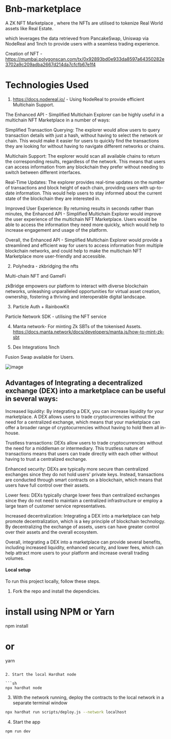 # Bnb-marketplace

 A ZK NFT Marketplace , where the NFTs are utilised  to tokenize Real World assets like Real Estate.
 
which leverages the data retrieved from PancakeSwap, Uniswap via  NodeReal and 1inch to provide users with a seamless trading experience.

Creation of NFT - https://mumbai.polygonscan.com/tx/0x92893bd0e933da8597a64350282e3702a9c209adba2667d214da7cfcfb67e1f4

# Technologies Used

1. https://docs.nodereal.io/ - Using NodeReal to provide efficient Multichain Support.

The Enhanced API - Simplified Multichain Explorer can be highly useful in a multichain NFT Marketplace in a number of ways:

Simplified Transaction Querying: The explorer would allow users to query transaction details with just a hash, without having to select the network or chain. This would make it easier for users to quickly find the transactions they are looking for without having to navigate different networks or chains.

Multichain Support: The explorer would scan all available chains to return the corresponding results, regardless of the network. This means that users can access information from any blockchain they prefer without needing to switch between different interfaces.

Real-Time Updates: The explorer provides real-time updates on the number of transactions and block height of each chain, providing users with up-to-date information. This would help users to stay informed about the current state of the blockchain they are interested in.

Improved User Experience: By returning results in seconds rather than minutes, the Enhanced API - Simplified Multichain Explorer would improve the user experience of the multichain NFT Marketplace. Users would be able to access the information they need more quickly, which would help to increase engagement and usage of the platform.

Overall, the Enhanced API - Simplified Multichain Explorer would provide a streamlined and efficient way for users to access information from multiple blockchain networks, and could help to make the multichain NFT Marketplace more user-friendly and accessible.

2. Polyhedra - zkbridging the nfts

Multi-chain NFT and GameFi

zkBridge empowers our platform to interact with diverse blockchain networks, unleashing unparalleled opportunities for virtual asset creation, ownership,  fostering a thriving and interoperable digital landscape.

3. Particle Auth + RainbowKit 

Particle Network SDK - utilising the NFT service

4. Manta network- For minting Zk SBTs of the tokenised Assets. https://docs.manta.network/docs/developers/manta.js/how-to-mint-zk-sbt

5. Dex Integrations 1inch

Fusion Swap available for Users.

![image](https://user-images.githubusercontent.com/95926324/235235682-1bc0b663-153a-4480-b95f-d74a4b992c67.png)

##  Advantages of Integrating a decentralized exchange (DEX) into a marketplace can be useful in several ways:

Increased liquidity: By integrating a DEX, you can increase liquidity for your marketplace. A DEX allows users to trade cryptocurrencies without the need for a centralized exchange, which means that your marketplace can offer a broader range of cryptocurrencies without having to hold them all in-house.

Trustless transactions: DEXs allow users to trade cryptocurrencies without the need for a middleman or intermediary. This trustless nature of transactions means that users can trade directly with each other without having to trust a centralized exchange.

Enhanced security: DEXs are typically more secure than centralized exchanges since they do not hold users' private keys. Instead, transactions are conducted through smart contracts on a blockchain, which means that users have full control over their assets.

Lower fees: DEXs typically charge lower fees than centralized exchanges since they do not need to maintain a centralized infrastructure or employ a large team of customer service representatives.

Increased decentralization: Integrating a DEX into a marketplace can help promote decentralization, which is a key principle of blockchain technology. By decentralizing the exchange of assets, users can have greater control over their assets and the overall ecosystem.

Overall, integrating a DEX into a marketplace can provide several benefits, including increased liquidity, enhanced security, and lower fees, which can help attract more users to your platform and increase overall trading volumes.

#### Local setup

To run this project locally, follow these steps.

1. Fork the repo and install the dependicies.

# install using NPM or Yarn
npm install

# or

yarn
```

2. Start the local Hardhat node

```sh
npx hardhat node
```

3. With the network running, deploy the contracts to the local network in a separate terminal window

```sh
npx hardhat run scripts/deploy.js --network localhost
```

4. Start the app

```
npm run dev
```
